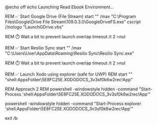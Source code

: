 @echo off
echo Launching Read Ebook Environment...

REM ✅ Start Google Drive (File Stream)
start "" /max "C:\Program Files\Google\Drive File Stream\109.0.3.0\GoogleDriveFS.exe"
cscript //nologo "LaunchGDrive.vbs"

REM ⏱️ Wait a bit to prevent launch overlap
timeout /t 2 >nul

REM ✅ Start Resilio Sync
start "" /max "C:\Users\User\AppData\Roaming\Resilio Sync\Resilio Sync.exe"

REM ⏱️ Wait a bit to prevent launch overlap
timeout /t 2 >nul


REM ✅ Launch Xodo using explorer (safe for UWP)
REM start "" "shell:AppsFolder\5E8FC25E.XODODOCS_3v3sf0k6w2rec!App"

REM Approach 2
REM powershell -windowstyle hidden -command "Start-Process 'shell:AppsFolder\5E8FC25E.XODODOCS_3v3sf0k6w2rec!App'"


powershell -windowstyle hidden -command "Start-Process explorer 'shell:AppsFolder\5E8FC25E.XODODOCS_3v3sf0k6w2rec!App'"



exit /b
